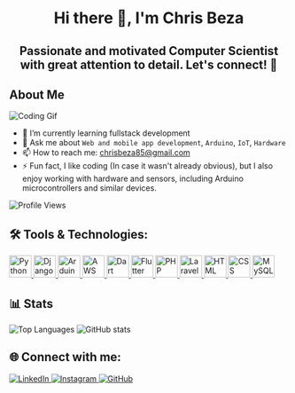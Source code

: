 <h1 align="center">Hi there 👋, I'm Chris Beza</h1>
<h2 align="center">Passionate and motivated Computer Scientist with great attention to detail. Let's connect! 🚀</h2>

## About Me
![Coding Gif](https://user-images.githubusercontent.com/74038190/212749447-bfb7e725-6987-49d9-ae85-2015e3e7cc41.gif)
<!-- 🔭 I’m currently working on ... -->
- 🌱 I’m currently learning fullstack development
- 💬 Ask me about `Web and mobile app development`, `Arduino`, `IoT`, `Hardware`
- 📫 How to reach me:
  chrisbeza85@gmail.com
- ⚡ Fun fact, I like coding (In case it wasn't already obvious), but I also enjoy working with hardware and sensors, including Arduino microcontrollers and similar devices.
<!-- 😄 Pronouns: ... -->
<!-- 👯 I’m looking to collaborate on ... -->
<!-- 🤔 I’m looking for help with ... -->
![Profile Views](https://hits.seeyoufarm.com/api/count/incr/badge.svg?url=https://github.com/chrisbeza85&title=Profile%20Views)

## 🛠️ Tools & Technologies:
<a href="https://www.python.org/" target="_blank">
  <img src="https://img.icons8.com/color/48/000000/python.png" alt="Python" width="40"/>
</a>
<a href="https://www.djangoproject.com/" target="_blank">
  <img src="https://img.icons8.com/ios-filled/50/092E20/django.png" alt="Django" width="40"/>
</a>
<a href="https://www.arduino.cc/" target="_blank">
  <img src="https://img.icons8.com/fluency/48/000000/arduino.png" alt="Arduino" width="40"/>
</a>
<a href="https://aws.amazon.com/" target="_blank">
  <img src="https://img.icons8.com/color/48/000000/amazon-web-services.png" alt="AWS" width="40"/>
</a>
<a href="https://dart.dev/" target="_blank">
  <img src="https://img.icons8.com/color/48/000000/dart.png" alt="Dart" width="40"/>
</a>
<a href="https://flutter.dev/" target="_blank">
  <img src="https://img.icons8.com/color/48/000000/flutter.png" alt="Flutter" width="40"/>
</a>
<a href="https://www.php.net/" target="_blank">
  <img src="https://img.icons8.com/offices/40/000000/php-logo.png" alt="PHP" width="40"/>
</a>
<a href="https://laravel.com/" target="_blank">
  <img src="https://img.icons8.com/fluency/48/000000/laravel.png" alt="Laravel" width="40"/>
</a>
<a href="https://developer.mozilla.org/en-US/docs/Web/HTML" target="_blank">
  <img src="https://img.icons8.com/color/48/000000/html-5--v1.png" alt="HTML" width="40"/>
</a>
<a href="https://developer.mozilla.org/en-US/docs/Web/CSS" target="_blank">
  <img src="https://img.icons8.com/color/48/000000/css3.png" alt="CSS" width="40"/>
</a>
<a href="https://www.mysql.com/" target="_blank">
  <img src="https://img.icons8.com/fluency/48/000000/mysql-logo.png" alt="MySQL" width="40"/>
</a>

## 📊 Stats
![Top Languages](https://github-readme-stats.vercel.app/api/top-langs/?username=chrisbeza85&layout=compact&theme=radical) ![GitHub stats](https://github-readme-stats.vercel.app/api?username=chrisbeza85&show_icons=true&theme=radical)

## 🌐 Connect with me:
<a href="https://linkedin.com/in/christopher-beza-6b064b28b" target="_blank">
  <img src="https://img.icons8.com/color/48/000000/linkedin.png" alt="LinkedIn"/>
</a>
<a href="https://instagram.com/bezachris" target="_blank">
  <img src="https://img.icons8.com/color/48/000000/instagram-new.png" alt="Instagram"/>
</a>
<a href="https://github.com/chrisbeza85" target="_blank">
  <img src="https://img.icons8.com/material-outlined/48/000000/github.png" alt="GitHub"/>
</a>


